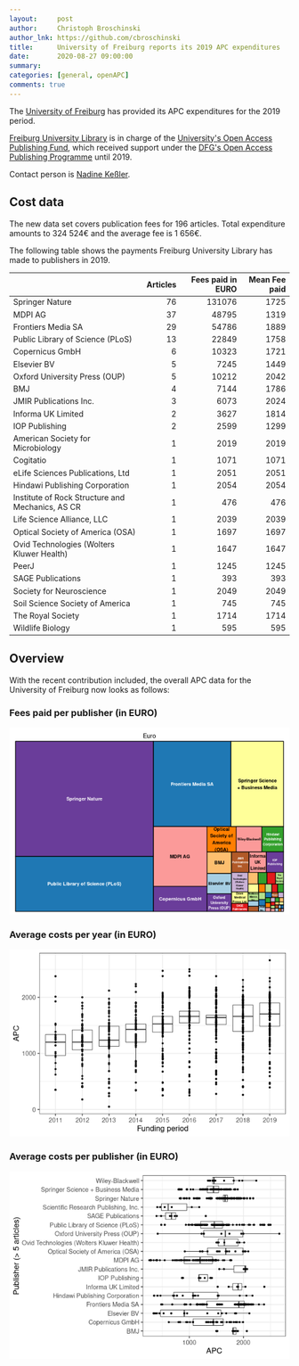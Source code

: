 ```yaml
---
layout:     post
author:     Christoph Broschinski
author_lnk: https://github.com/cbroschinski
title:      University of Freiburg reports its 2019 APC expenditures
date:       2020-08-27 09:00:00
summary:    
categories: [general, openAPC]
comments: true
---
```





The [University of Freiburg](https://www.uni-freiburg.de) has provided its APC expenditures for the 2019 period.

[Freiburg University Library](https://www.ub.uni-freiburg.de/) is in charge of the [University's Open Access Publishing Fund](https://www.ub.uni-freiburg.de/unterstuetzung/elektronisch-publizieren/open-access/publikationsfonds/), which received support under the [DFG's Open Access Publishing Programme](http://www.dfg.de/en/research_funding/programmes/infrastructure/lis/funding_opportunities/open_access/) until 2019.

Contact person is [Nadine Keßler](mailto:nadine.kessler@ub.uni-freiburg.de).

## Cost data



The new data set covers publication fees for 196 articles. Total expenditure amounts to 324 524€ and the average fee is 1 656€.

The following table shows the payments Freiburg University Library has made to publishers in 2019.


|                                                 | Articles| Fees paid in EURO| Mean Fee paid|
|:------------------------------------------------|--------:|-----------------:|-------------:|
|Springer Nature                                  |       76|            131076|          1725|
|MDPI AG                                          |       37|             48795|          1319|
|Frontiers Media SA                               |       29|             54786|          1889|
|Public Library of Science (PLoS)                 |       13|             22849|          1758|
|Copernicus GmbH                                  |        6|             10323|          1721|
|Elsevier BV                                      |        5|              7245|          1449|
|Oxford University Press (OUP)                    |        5|             10212|          2042|
|BMJ                                              |        4|              7144|          1786|
|JMIR Publications Inc.                           |        3|              6073|          2024|
|Informa UK Limited                               |        2|              3627|          1814|
|IOP Publishing                                   |        2|              2599|          1299|
|American Society for Microbiology                |        1|              2019|          2019|
|Cogitatio                                        |        1|              1071|          1071|
|eLife Sciences Publications, Ltd                 |        1|              2051|          2051|
|Hindawi Publishing Corporation                   |        1|              2054|          2054|
|Institute of Rock Structure and Mechanics, AS CR |        1|               476|           476|
|Life Science Alliance, LLC                       |        1|              2039|          2039|
|Optical Society of America (OSA)                 |        1|              1697|          1697|
|Ovid Technologies (Wolters Kluwer Health)        |        1|              1647|          1647|
|PeerJ                                            |        1|              1245|          1245|
|SAGE Publications                                |        1|               393|           393|
|Society for Neuroscience                         |        1|              2049|          2049|
|Soil Science Society of America                  |        1|               745|           745|
|The Royal Society                                |        1|              1714|          1714|
|Wildlife Biology                                 |        1|               595|           595|

## Overview

With the recent contribution included, the overall APC data for the University of Freiburg now looks as follows:

### Fees paid per publisher (in EURO)

![plot of chunk tree_freiburg_2020_08_27_full](/figure/tree_freiburg_2020_08_27_full-1.png)

###  Average costs per year (in EURO)

![plot of chunk box_freiburg_2020_08_27_year_full](/figure/box_freiburg_2020_08_27_year_full-1.png)

###  Average costs per publisher (in EURO)

![plot of chunk box_freiburg_2020_08_27_publisher_full](/figure/box_freiburg_2020_08_27_publisher_full-1.png)
